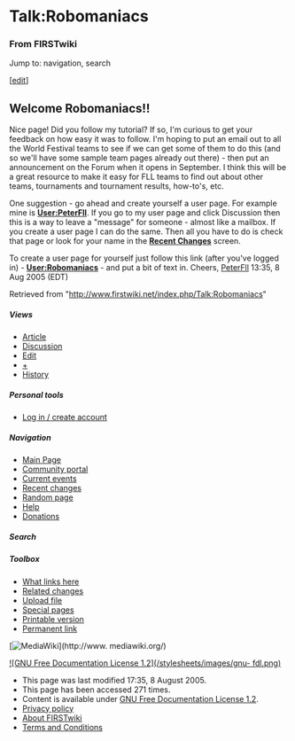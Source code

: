 # Talk:Robomaniacs

### From FIRSTwiki

Jump to: navigation, search

[[edit](/index.php?title=Talk:Robomaniacs&action=edit&section=1 "Edit section:
Welcome Robomaniacs!!" )]

## Welcome Robomaniacs!!

Nice page! Did you follow my tutorial? If so, I'm curious to get your feedback
on how easy it was to follow. I'm hoping to put an email out to all the World
Festival teams to see if we can get some of them to do this (and so we'll have
some sample team pages already out there) - then put an announcement on the
Forum when it opens in September. I think this will be a great resource to
make it easy for FLL teams to find out about other teams, tournaments and
tournament results, how-to's, etc.

One suggestion - go ahead and create yourself a user page. For example mine is
**[User:PeterFll](/index.php/User:PeterFll "User:PeterFll" )**. If you go to
my user page and click Discussion then this is a way to leave a "message" for
someone - almost like a mailbox. If you create a user page I can do the same.
Then all you have to do is check that page or look for your name in the
**[Recent Changes](/index.php/Special:Recentchanges "Special:Recentchanges"
)** screen.

To create a user page for yourself just follow this link (after you've logged
in) - **[User:Robomaniacs](/index.php?title=User:Robomaniacs&action=edit
"User:Robomaniacs" )** \- and put a bit of text in. Cheers,
[PeterFll](/index.php/User:PeterFll "User:PeterFll" ) 13:35, 8 Aug 2005 (EDT)

Retrieved from "<http://www.firstwiki.net/index.php/Talk:Robomaniacs>"

##### Views

  * [Article](/index.php/Robomaniacs)
  * [Discussion](/index.php/Talk:Robomaniacs)
  * [Edit](/index.php?title=Talk:Robomaniacs&action=edit)
  * [+](/index.php?title=Talk:Robomaniacs&action=edit&section=new)
  * [History](/index.php?title=Talk:Robomaniacs&action=history)

##### Personal tools

  * [Log in / create account](/index.php?title=Special:Userlogin&returnto=Talk:Robomaniacs)

[](/index.php/Main_Page "Main Page" )

##### Navigation

  * [Main Page](/index.php/Main_Page)
  * [Community portal](/index.php/FIRSTwiki:Community_portal)
  * [Current events](/index.php/Current_events)
  * [Recent changes](/index.php/Special:Recentchanges)
  * [Random page](/index.php/Special:Random)
  * [Help](/index.php/Help:Contents)
  * [Donations](/index.php/FIRSTwiki:Site_support)

##### Search



##### Toolbox

  * [What links here](/index.php/Special:Whatlinkshere/Talk:Robomaniacs)
  * [Related changes](/index.php/Special:Recentchangeslinked/Talk:Robomaniacs)
  * [Upload file](/index.php/Special:Upload)
  * [Special pages](/index.php/Special:Specialpages)
  * [Printable version](/index.php?title=Talk:Robomaniacs&printable=yes)
  * [Permanent link](/index.php?title=Talk:Robomaniacs&oldid=40597)

[![MediaWiki](/skins/common/images/poweredby_mediawiki_88x31.png)](http://www.
mediawiki.org/)

[![GNU Free Documentation License 1.2](/stylesheets/images/gnu-
fdl.png)](http://www.gnu.org/copyleft/fdl.html)

  * This page was last modified 17:35, 8 August 2005.
  * This page has been accessed 271 times.
  * Content is available under [GNU Free Documentation License 1.2](http://www.gnu.org/copyleft/fdl.html "http://www.gnu.org/copyleft/fdl.html" ).
  * [Privacy policy](/index.php/FIRSTwiki:Privacy_policy "FIRSTwiki:Privacy policy" )
  * [About FIRSTwiki](/index.php/FIRSTwiki:About "FIRSTwiki:About" )
  * [Terms and Conditions](/index.php/FIRSTwiki:Terms_and_conditions "FIRSTwiki:Terms and conditions" )

